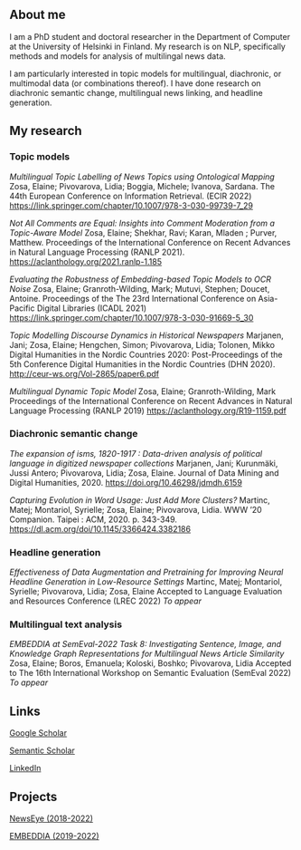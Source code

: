 ## About me

I am a PhD student and doctoral researcher in the Department of Computer at the University of Helsinki in Finland. My research is on NLP, specifically methods and models for analysis of multilingal news data. 

I am particularly interested in topic models for multilingual, diachronic, or multimodal data (or combinations thereof). I have done research on diachronic semantic change, multilingual news linking, and headline generation.

## My research

### Topic models

*Multilingual Topic Labelling of News Topics using Ontological Mapping* 
Zosa, Elaine; Pivovarova, Lidia; Boggia, Michele; Ivanova, Sardana.
The 44th European Conference on Information Retrieval. (ECIR 2022)
<https://link.springer.com/chapter/10.1007/978-3-030-99739-7_29>

*Not All Comments are Equal: Insights into Comment Moderation from a Topic-Aware Model* 
Zosa, Elaine; Shekhar, Ravi; Karan, Mladen ; Purver, Matthew.
Proceedings of the International Conference on Recent Advances in Natural Language Processing (RANLP 2021). 
<https://aclanthology.org/2021.ranlp-1.185>

*Evaluating the Robustness of Embedding-based Topic Models to OCR Noise*
Zosa, Elaine; Granroth-Wilding, Mark; Mutuvi, Stephen; Doucet, Antoine.
Proceedings of the The 23rd International Conference on Asia-Pacific Digital Libraries (ICADL 2021)
<https://link.springer.com/chapter/10.1007/978-3-030-91669-5_30>


*Topic Modelling Discourse Dynamics in Historical Newspapers*
Marjanen, Jani; Zosa, Elaine; Hengchen, Simon; Pivovarova, Lidia; Tolonen, Mikko
Digital Humanities in the Nordic Countries 2020: Post-Proceedings of the 5th Conference Digital Humanities in the Nordic Countries (DHN 2020). 
<http://ceur-ws.org/Vol-2865/paper6.pdf>


*Multilingual Dynamic Topic Model* 
Zosa, Elaine; Granroth-Wilding, Mark
Proceedings of the International Conference on Recent Advances in Natural Language Processing (RANLP 2019)
<https://aclanthology.org/R19-1159.pdf>

### Diachronic semantic change

*The expansion of isms, 1820-1917 : Data-driven analysis of political language in digitized newspaper collections* 
Marjanen, Jani; Kurunmäki, Jussi Antero; Pivovarova, Lidia; Zosa, Elaine.
Journal of Data Mining and Digital Humanities, 2020.
<https://doi.org/10.46298/jdmdh.6159>


*Capturing Evolution in Word Usage: Just Add More Clusters?* 
Martinc, Matej; Montariol, Syrielle; Zosa, Elaine; Pivovarova, Lidia.
WWW ’20 Companion. Taipei : ACM, 2020. p. 343-349.
<https://dl.acm.org/doi/10.1145/3366424.3382186> 


### Headline generation

*Effectiveness of Data Augmentation and Pretraining for Improving Neural Headline Generation in Low-Resource Settings* 
Martinc, Matej; Montariol, Syrielle; Pivovarova, Lidia; Zosa, Elaine
Accepted to Language Evaluation and Resources Conference (LREC 2022)
_To appear_


### Multilingual text analysis

*EMBEDDIA at SemEval-2022 Task 8: Investigating Sentence, Image, and Knowledge Graph Representations for Multilingual News Article Similarity*
Zosa, Elaine; Boros, Emanuela; Koloski, Boshko; Pivovarova, Lidia
Accepted to The 16th International Workshop on Semantic Evaluation (SemEval 2022)
_To appear_


## Links

[Google Scholar](https://scholar.google.com/citations?user=WmG3doYAAAAJ&hl=en&authuser=1)

[Semantic Scholar](https://www.semanticscholar.org/author/83939452)

[LinkedIn](https://www.linkedin.com/in/elaine-zosa-30a3b48/)

## Projects

[NewsEye (2018-2022)](https://www.newseye.eu/)

[EMBEDDIA (2019-2022)](https://www.embeddia.eu)
